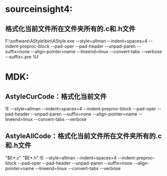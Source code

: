 # sourceinsight4:
## 格式化当前文件所在文件夹所有的.c和.h文件
F:\software\AStyle\bin\AStyle.exe --style=allman --indent=spaces=4 --indent-preproc-block --pad-oper --pad-header --unpad-paren --suffix=none --align-pointer=name --lineend=linux --convert-tabs --verbose --suffix=.pre %f

# MDK:
## AstyleCurCode：格式化当前文件
!E --style=allman --indent=spaces=4 --indent-preproc-block --pad-oper --pad-header --unpad-paren --suffix=none --align-pointer=name --lineend=linux --convert-tabs --verbose

## AstyleAllCode：格式化当前文件所在文件夹所有的.c和.h文件
"$E*.c" "$E*.h" !E --style=allman --indent=spaces=4 --indent-preproc-block --pad-oper --pad-header --unpad-paren --suffix=none --align-pointer=name --lineend=linux --convert-tabs --verbose

